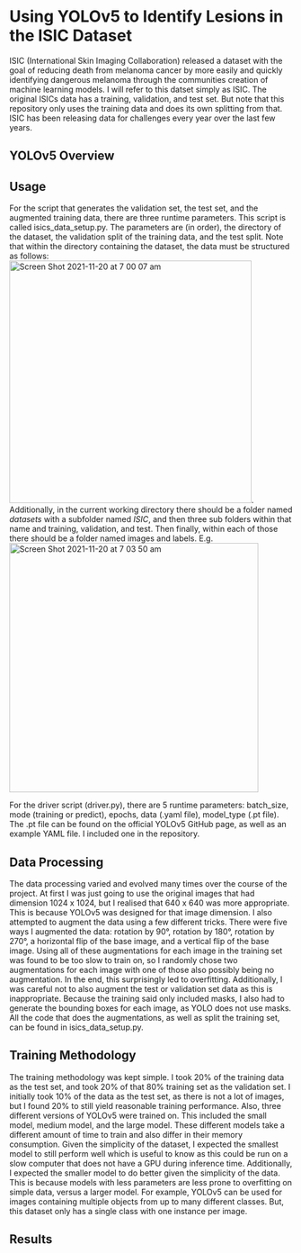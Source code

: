 # Using YOLOv5 to Identify Lesions in the ISIC Dataset
ISIC (International Skin Imaging Collaboration) released a dataset with the goal of reducing death from melanoma cancer by more easily and quickly identifying dangerous melanoma through the communities creation of machine learning models. I will refer to this datset simply as ISIC. The original ISICs data has a training, validation, and test set. But note that this repository only uses the training data and does its own splitting from that. ISIC has been releasing data for challenges every year over the last few years.

## YOLOv5 Overview


## Usage
For the script that generates the validation set, the test set, and the augmented training data, there are three runtime parameters. This script is called isics_data_setup.py. The parameters are (in order), the directory of the dataset, the validation split of the training data, and the test split.
Note that within the directory containing the dataset, the data must be structured as follows:
<img width="431" alt="Screen Shot 2021-11-20 at 7 00 07 am" src="https://user-images.githubusercontent.com/43590948/142691136-8cbbcce7-0f8a-4640-abc5-0ffe4906eb54.png">.
Additionally, in the current working directory there should be a folder named _datasets_ with a subfolder named _ISIC_, and then three sub folders within that name and training, validation, and test. Then finally, within each of those there should be a folder named images and labels. E.g.
<img width="443" alt="Screen Shot 2021-11-20 at 7 03 50 am" src="https://user-images.githubusercontent.com/43590948/142691418-7fef2354-bc8a-4575-863e-b354feea827b.png">

For the driver script (driver.py), there are 5 runtime parameters:
batch_size, mode (training or predict), epochs, data (.yaml file), model_type (.pt file). The .pt file can be found on the official YOLOv5 GitHub page, as well as an example YAML file. I included one in the repository.

## Data Processing
The data processing varied and evolved many times over the course of the project. At first I was just going to use the original images that had dimension 1024 x 1024, but I realised that 640 x 640 was more appropriate. This is because YOLOv5 was designed for that image dimension. I also attempted to augment the data using a few different tricks. There were five ways I augmented the data: rotation by 90°, rotation by 180°, rotation by 270°, a horizontal flip of the base image, and a vertical flip of the base image. Using all of these augmentations for each image in the training set was found to be too slow to train on, so I randomly chose two augmentations for each image with one of those also possibly being no augmentation. In the end, this surprisingly led to overfitting. Additionally, I was careful not to also augment the test or validation set data as this is inappropriate. Because the training said only included masks, I also had to generate the bounding boxes for each image, as YOLO does not use masks. All the code that does the augmentations, as well as split the training set, can be found in isics_data_setup.py.

## Training Methodology
The training methodology was kept simple. I took 20% of the training data as the test set, and took 20% of that 80% training set as the validation set. I initially took 10% of the data as the test set, as there is not a lot of images, but I found 20% to still yield reasonable training performance. Also, three different versions of YOLOv5 were trained on. This included the small model, medium model, and the large model. These different models take a different amount of time to train and also differ in their memory consumption. Given the simplicity of the dataset, I expected the smallest model to still perform well which is useful to know as this could be run on a slow computer that does not have a GPU during inference time. Additionally, I expected the smaller model to do better given the simplicity of the data. This is because models with less parameters are less prone to overfitting on simple data, versus a larger model. For example, YOLOv5 can be used for images containing multiple objects from up to many different classes. But, this dataset only has a single class with one instance per image.

## Results
